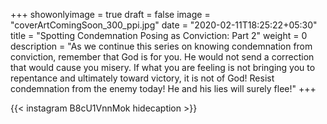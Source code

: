 +++
showonlyimage = true
draft = false
image = "coverArtComingSoon_300_ppi.jpg"
date = "2020-02-11T18:25:22+05:30"
title = "Spotting Condemnation Posing as Conviction: Part 2"
weight = 0
description = "As we continue this series on knowing condemnation from conviction, remember that God is for you. He would not send a correction that would cause you misery. If what you are feeling is not bringing you to repentance and ultimately toward victory, it is not of God! Resist condemnation from the enemy today! He and his lies will surely flee!"
+++


{{< instagram B8cU1VnnMok hidecaption >}}
